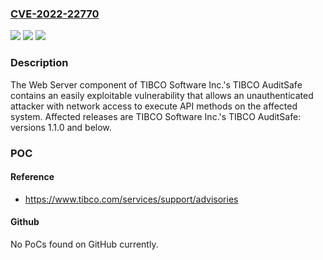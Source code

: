 ### [CVE-2022-22770](https://cve.mitre.org/cgi-bin/cvename.cgi?name=CVE-2022-22770)
![](https://img.shields.io/static/v1?label=Product&message=TIBCO%20AuditSafe&color=blue)
![](https://img.shields.io/static/v1?label=Version&message=%3C%3D%201.1.0%20&color=brighgreen)
![](https://img.shields.io/static/v1?label=Vulnerability&message=In%20the%20worst%20case%2C%20if%20the%20victim%20is%20a%20privileged%20administrator%2C%20successful%20execution%20of%20these%20vulnerabilities%20can%20result%20in%20an%20attacker%20gaining%20full%20administrative%20access%20to%20the%20API%20methods%20of%20the%20affected%20system.&color=brighgreen)

### Description

The Web Server component of TIBCO Software Inc.'s TIBCO AuditSafe contains an easily exploitable vulnerability that allows an unauthenticated attacker with network access to execute API methods on the affected system. Affected releases are TIBCO Software Inc.'s TIBCO AuditSafe: versions 1.1.0 and below.

### POC

#### Reference
- https://www.tibco.com/services/support/advisories

#### Github
No PoCs found on GitHub currently.

